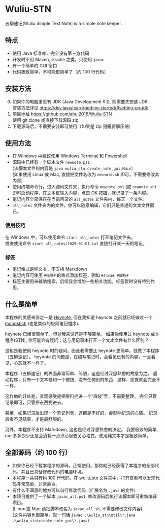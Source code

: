 # Wuliu-STN

五柳速记(Wuliu Simple Text Note) is a simple note keeper.

## 特点

- 使用 Java 标准库，完全没有第三方代码
- 开发时不用 Maven, Gradle 之类，只使用 `javac`
- 有一个简单的 GUI 窗口
- 代码极致简单，不可能更简单了（约 100 行代码）

## 安装方法

0. 如果你的电脑里没有 JDK (Java Development Kit), 则需要先安装 JDK  
   安装方法详见 <https://dev.java/learn/getting-started/#setting-up-jdk>
1. 项目地址 <https://github.com/ahui2016/Wuliu-STN>  
   使用 git clone 或直接下载源码 zip
2. 下载源码后，不需要安装即可使用（如果是 zip 则需要解压缩）

## 使用方法

- 在 Windows 中建议使用 Windows Terminal 和 Powershell
- 源码中已经有一个脚本文件 `newnote.ps1`  
  (该脚本文件的内容是 `java wuliu_stn.create_note_gui.Main`)  
  (如果使用 Linux 或 Mac, 直接把文件名改为 `newnote.sh` 即可，不需要修改其内容)
- 使用终端命令行，进入源码文件夹，执行命令 `newnote.ps1` (或 `newnote.sh`)  
  即可启动程序，在文本框输入内容，点击 OK 按钮，就记录了一条内容。
- 笔记内容全部保存在当前目录的 `all_notes` 文件夹内，每天一个文件。
- `all_notes` 文件夹内的文件，你可以随意编辑，它们只是普通的文本文件而已。

### 使用技巧

在 Windows 中，可以使用命令 `start all_notes` 打开笔记文件夹。  
或者使用命令 `start all_notes/2025-01-01.txt` 直接打开某一天的笔记。

### 标签

- 笔记格式是纯文本，不支持 Markdown
- 笔记内容可使用 `#标签#` 的格式添加标签，例如 `#Java#`, `#编程#`
- 标签主要用来辅助搜索，后续我会增加一些相关功能。标签暂时没有特别作用。

## 什么是简单

本程序的灵感来源之一是 [Heynote](https://github.com/heyman/heynote),
但在我知道 heynote 之前就已经做过一个 [monostich](https://github.com/ahui2016/monostich) (也是类似的极简笔记程序).

heynote 已经很简单了，但对我来说还是不够简单。
如果你使用过 heynote 或本程序(STN), 你可能会有疑问：这与用记事本打开一个文本文件有什么区别？

这也是我使用 heynote 时的疑问。因此我需要比 heynote 更简单，就做了本程序（五柳速记）。
heynote 的问题是，在编写笔记时，会看见已有的内容，一旦看见，心态就不一样了。

本程序（五柳速记）的界面非常简单、简陋，这是经过深思熟虑的故意为之。
启动程序，只有一个文本框和一个按钮，没有任何别的东西，这样，感觉就会完全不一样。

这样做的好处是，直观感受是把资料扔进一个“麻袋”里，不需要整理。
完全只管记录即可，只管把东西扔进去。

甚至，如果记录后出现一个笔记列表，这都是不好的，会影响记录的心情。
记录后看不见结果，才是最舒服的。

另外，本程序不支持 Markdown, 这也是经过深思熟虑的决定。
我要极致的简单, md 多多少少还是会消耗一点点心智去关心格式，使用纯文本才是极致简单。

## 全部源码（约 100 行）

- 如果你已经下载本程序的源码，正常使用，那你就已经获得了本程序的全部代码，并且已具备修改代码的电脑环境。
- 本程序一共只有约 100 行代码，在 wuliu_stn 文件夹中，打开查看可以发现代码非常简单，非常直白。
- 有什么不满意的地方可以自行修改代码（扩展名为 `.java` 的文件）
- 本项目提供了一个脚本 `javac_all.ps1`, 修改源码后执行该脚本即可重新编译项目。  
  (Linux 或 Mac 请把脚本改名为 `javac_all.sh`, 不需要修改文件内容)  
  (文件内容也很简单，就一句话 `javac .\wuliu_stn\util\*.java .\wuliu_stn\create_note_gui\*.java`)
